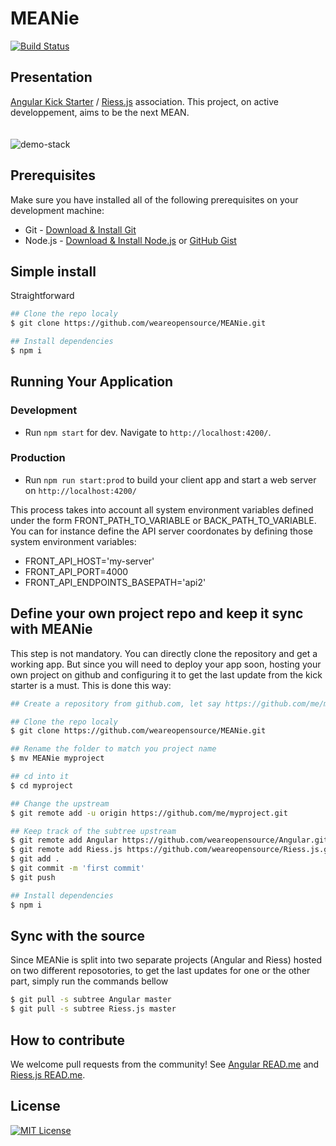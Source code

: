 # MEANie
[![Build Status](https://travis-ci.org/weareopensource/meanjs-2.svg?branch=master)](https://travis-ci.org/weareopensource/meanjs-2)

## Presentation 
[Angular Kick Starter](https://github.com/weareopensource/Angular) / [Riess.js](https://github.com/weareopensource/Riess.js) association. This project, on active developpement, aims to be the next MEAN.
<br><br><br>
![demo-stack](https://raw.githubusercontent.com/weareopensource/Angular/assets/screenshot.png)

## Prerequisites
Make sure you have installed all of the following prerequisites on your development machine:
* Git - [Download & Install Git](https://git-scm.com/downloads)
* Node.js - [Download & Install Node.js](https://nodejs.org/en/download/) or [GitHub Gist](https://gist.github.com/isaacs/579814)

## Simple install
Straightforward
```bash
## Clone the repo localy
$ git clone https://github.com/weareopensource/MEANie.git

## Install dependencies
$ npm i
```

## Running Your Application
   ### Development
   * Run `npm start` for dev. Navigate to `http://localhost:4200/`.
   ### Production
   * Run `npm run start:prod` to build your client app and start a web server on `http://localhost:4200/`

   This process takes into account all system environment variables defined under the form FRONT_PATH_TO_VARIABLE or BACK_PATH_TO_VARIABLE. You can for instance define the API server coordonates by defining those system environment variables:
   -  FRONT_API_HOST='my-server'
   -  FRONT_API_PORT=4000
   -  FRONT_API_ENDPOINTS_BASEPATH='api2'


## Define your own project repo and keep it sync with MEANie
This step is not mandatory. You can directly clone the repository and get a working app. But since you will need to deploy your app soon, hosting your own project on github and configuring it to get the last update from the kick starter is a must. This is done this way:
```bash
## Create a repository from github.com, let say https://github.com/me/myproject.git

## Clone the repo localy
$ git clone https://github.com/weareopensource/MEANie.git

## Rename the folder to match you project name
$ mv MEANie myproject

## cd into it
$ cd myproject

## Change the upstream
$ git remote add -u origin https://github.com/me/myproject.git

## Keep track of the subtree upstream
$ git remote add Angular https://github.com/weareopensource/Angular.git
$ git remote add Riess.js https://github.com/weareopensource/Riess.js.git
$ git add .
$ git commit -m 'first commit'
$ git push

## Install dependencies
$ npm i
```

## Sync with the source
Since MEANie is split into two separate projects (Angular and Riess) hosted on two different reposotories, to get the last updates for one or the other part, simply run the commands bellow
```bash
$ git pull -s subtree Angular master
$ git pull -s subtree Riess.js master
```

## How to contribute
We welcome pull requests from the community!
See [Angular READ.me](https://github.com/weareopensource/Angular) and [Riess.js READ.me](https://github.com/weareopensource/Riess.js).

## License
[![MIT License](https://img.shields.io/badge/license-MIT-blue.svg?style=flat)](/LICENSE.md)
